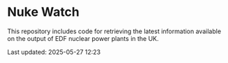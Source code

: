 # Nuke Watch

This repository includes code for retrieving the latest information available on the output of EDF nuclear power plants in the UK.

Last updated: 2025-05-27 12:23